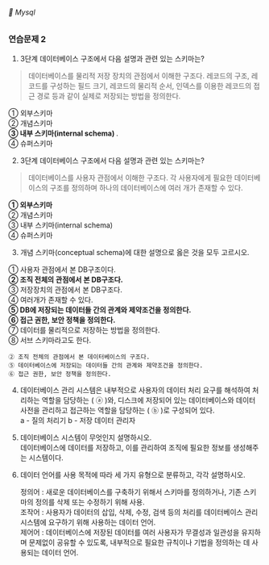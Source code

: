 ###### :cactus:  Mysql

### 연습문제 2   
1. 3단계 데이터베이스 구조에서 다음 설명과 관련 있는 스키마는?   
> 데이터베이스를 물리적 저장 장치의 관점에서 이해한 구조다. 레코드의 구조, 레코드를 구성하는 필드 크기, 레코드의 물리적 순서, 인덱스를 이용한 레코드의 접근 경로 등과 같이 실제로 저장되는 방법을 정의한다.

① 외부스키마   
② 개념스키마   
<b>③ 내부 스키마(internal schema)  </b>.  
➃ 슈퍼스키마   

2.  3단계 데이터베이스 구조에서 다음 설명과 관련 있는 스키마는?     
> 데이터베이스를 사용자 관점에서 이해한 구조다. 각 사용자에게 필요한 데이터베이스의 구조를 정의하며 하나의 데이터베이스에 여러 개가 존재할 수 있다.   

<b>① 외부스키마 </b>    
② 개념스키마    
③ 내부 스키마(internal schema)     
➃ 슈퍼스키마     


3. 개념 스키마(conceptual schema)에 대한 설명으로 옳은 것을 모두 고르시오.

① 사용자 관점에서 본 DB구조이다.  
<b> ② 조직 전체의 관점에서 본 DB구조다.</b>     
③ 저장장치의 관점에서 본 DB구조다.   
➃ 여러개가 존재할 수 있다.    
<b>⑤ DB에 저장되는 데이터들 간의 관계와 제약조건을 정의한다.</b>    
<b>⑥ 접근 권한, 보안 정책을 정의한다.</b>    
⑦ 데이터를 물리적으로 저장하는 방법을 정의한다.    
⑧ 서브 스키마라고도 한다.   

    ② 조직 전체의 관점에서 본 데이터베이스의 구조다.
    ⑤ 데이터베이스에 저장되는 데이터들 간의 관계와 제약조건을 정의한다.
    ⑥ 접근 권한, 보안 정책을 정의한다.  


4. 데이터베이스 관리 시스템은 내부적으로 사용자의 데이터 처리 요구를 해석하여 처리하는 역할을 담당하는 ( ⓐ )와, 디스크에 저장되어 있는 데이터베이스와 데이터 사전을 관리하고 접근하는 역할을 담당하는 ( ⓑ )로 구성되어 있다.    
    a - 질의 처리기
    b - 저장 데이터 관리자

 
5. 데이터베이스 시스템이 무엇인지 설명하시오.   
 데이터베이스에 데이터를 저장하고, 이를 관리하여 조직에 필요한 정보를 생성해주는 시스템이다.

 
6. 데이터 언어를 사용 목적에 따라 세 가지 유형으로 분류하고, 각각 설명하시오.

    정의어 : 새로운 데이터베이스를 구축하기 위해서 스키마를 정의하거나, 기존 스키마의 정의를 삭제 또는 수정하기 위해 사용.   
    조작어 : 사용자가 데이터의 삽입, 삭제, 수정, 검색 등의 처리를 데이터베이스 관리 시스템에 요구하기 위해 사용하는 데이터 언어.   
    제어어 : 데이터베이스에 저장된 데이터를 여러 사용자가 무결성과 일관성을 유지하며 문제없이 공유할 수 있도록, 내부적으로 필요한 규칙이나 기법을 정의하는 데 사용되는 데이터 언어.   
 

